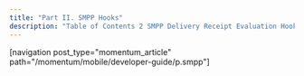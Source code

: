 ```yaml
---
title: "Part II. SMPP Hooks"
description: "Table of Contents 2 SMPP Delivery Receipt Evaluation Hook 2 1 Purpose 2 2 Interface 2 3 Examples 3 SMPP Log Inband Bounce Hook 3 1 Purpose 3 2 Interface 3 3 Examples 4 SMPP Log Outband Bounce Hook 4 1 Purpose 4 2 Interface 4 3 Examples 5 SMPP..."
---
```


[navigation post_type="momentum_article" path="/momentum/mobile/developer-guide/p.smpp"]